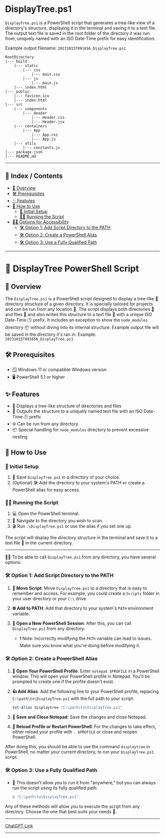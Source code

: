 # DisplayTree.ps1
`DisplayTree.ps1` is a PowerShell script that generates a tree-like view of a directory's structure, displaying it in the terminal and saving it to a text file. The output text file is saved in the root folder of the directory it was run from, uniquely named with an ISO Date-Time prefix for easy identification.

Example output filename: `20231015T091656_DisplayTree.ps1`

```
RootDirectory
|--- build
    |--- static
        |--- css
            |--- main.css
        |--- js
            |--- main.js
    |--- index.html
|--- public
    |--- favicon.ico
    |--- index.html
|--- src
    |--- components
        |--- Header
            |--- Header.css
            |--- Header.jsx
    |--- containers
        |--- App
            |--- App.css
            |--- App.js
    |--- utils
        |--- constants.js
|--- package.json
|--- README.md
```

---

## 📑 Index / Contents

- [📖 Overview](#-overview)
- [🛠 Prerequisites](#-prerequisites)
- [✨ Features](#-features)
- [🚀 How to Use](#-how-to-use)
  - [🏁 Initial Setup](#-initial-setup)
  - [🏃‍♂️ Running the Script](#-running-the-script)
- [👩‍💻 Options for Accessibility](#-options-for-accessibility)
  - [🛠 Option 1: Add Script Directory to the PATH](#-option-1-add-script-directory-to-the-path)
  - [🛠 Option 2: Create a PowerShell Alias](#-option-2-create-a-powershell-alias)
  - [🛠 Option 3: Use a Fully Qualified Path](#-option-3-use-a-fully-qualified-path)

---

# 🌳 DisplayTree PowerShell Script

## 📖 Overview

The `DisplayTree.ps1` is a PowerShell script designed to display a tree-like 🌳 directory structure of a given directory. It is specially tailored for projects and can be run from any location 📍. The script displays both directories 📂 and files 📄 and also writes this structure to a text file 📝 with a unique ISO Date-Time 🕒 prefix. It includes an exception to show the `node_modules` directory 📦 without diving into its internal structure. Example output file will be saved in the directory it's ran in: Example: `20231015T091656_DisplayTree.ps1`

## 🛠 Prerequisites

- 🪟 Windows 11 or compatible Windows version
- 🖥 PowerShell 5.1 or higher

## ✨ Features

- 🌳 Displays a tree-like structure of directories and files
- 📝 Outputs the structure to a uniquely named text file with an ISO Date-Time 🕒 prefix
- 🌐 Can be run from any directory
- 📦 Special handling for `node_modules` directory to prevent excessive nesting

## 🚀 How to Use

### 🏁 Initial Setup

1. 💾 Save `DisplayTree.ps1` in a directory of your choice.
2. (Optional) 🛠 Add the directory to your system's PATH or create a PowerShell alias for easy access.

### 🏃‍♂️ Running the Script

1. 💻 Open the PowerShell terminal.
2. 📂 Navigate to the directory you wish to scan.
3. 🎬 Run `.\DisplayTree.ps1` or use the alias if you set one up.

The script will display the directory structure in the terminal and save it to a text file 📝 in the current directory.

---

👩‍💻 To be able to call `DisplayTree.ps1` from any directory, you have several options:

### 🛠 Option 1: Add Script Directory to the PATH

1. **📁 Move Script**: Move `DisplayTree.ps1` to a directory that is easy to remember and access. For example, you could create a `Scripts` folder in your user directory or your `C:\` drive.

2. **🌐 Add to PATH**: Add that directory to your system's `PATH` environment variable.

3. **🔄 Open a New PowerShell Session**: After this, you can call `DisplayTree.ps1` from any directory.

   - ❗ Note: Incorrectly modifying the `PATH` variable can lead to issues. Make sure you know what you're doing before modifying it.

### 🛠 Option 2: Create a PowerShell Alias

1. **📝 Open Your PowerShell Profile**: Enter `notepad $PROFILE` in a PowerShell window. This will open your PowerShell profile in Notepad. You'll be prompted to create one if the profile doesn't exist.

2. **👍 Add Alias**: Add the following line to your PowerShell profile, replacing `C:\path\to\DisplayTree.ps1` with the full path to your script:

   ```powershell
   Set-Alias displaytree "C:\path\to\DisplayTree.ps1"
   ```
3. **💾 Save and Close Notepad**: Save the changes and close Notepad.

4. **🔄 Reload Profile or Restart PowerShell**: For the changes to take effect, either reload your profile with `. $PROFILE` or close and reopen PowerShell.

After doing this, you should be able to use the command `displaytree` in PowerShell, no matter your current directory, to run your `DisplayTree.ps1` script.

### 🛠 Option 3: Use a Fully Qualified Path

- 📍 This doesn't allow you to run it from "anywhere," but you can always run the script using its fully qualified path:
  
  ```powershell
  & "C:\path\to\DisplayTree.ps1"
  ```
  
Any of these methods will allow you to execute the script from any directory. Choose the one that best suits your needs 🌟.

---

[ChatGPT Link](https://chat.openai.com/share/b9f6a7b7-ccad-4b69-8430-60370836b561)

---

